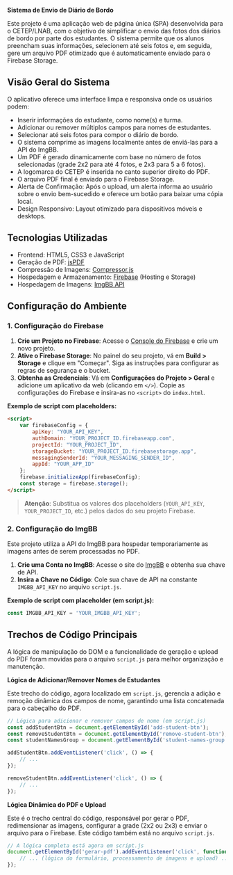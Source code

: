 **Sistema de Envio de Diário de Bordo**

Este projeto é uma aplicação web de página única (SPA) desenvolvida para o CETEP/LNAB, com o objetivo de simplificar o envio das fotos dos diários de bordo por parte dos estudantes. O sistema permite que os alunos preencham suas informações, selecionem até seis fotos e, em seguida, gere um arquivo PDF otimizado que é automaticamente enviado para o Firebase Storage.

## Visão Geral do Sistema

O aplicativo oferece uma interface limpa e responsiva onde os usuários podem:

  * Inserir informações do estudante, como nome(s) e turma.
  * Adicionar ou remover múltiplos campos para nomes de estudantes.
  * Selecionar até seis fotos para compor o diário de bordo.
  * O sistema comprime as imagens localmente antes de enviá-las para a API do ImgBB.
  * Um PDF é gerado dinamicamente com base no número de fotos selecionadas (grade 2x2 para até 4 fotos, e 2x3 para 5 a 6 fotos).
  * A logomarca do CETEP é inserida no canto superior direito do PDF.
  * O arquivo PDF final é enviado para o Firebase Storage.
  * Alerta de Confirmação: Após o upload, um alerta informa ao usuário sobre o envio bem-sucedido e oferece um botão para baixar uma cópia local.
  * Design Responsivo: Layout otimizado para dispositivos móveis e desktops.

## Tecnologias Utilizadas

  * Frontend: HTML5, CSS3 e JavaScript
  * Geração de PDF: [jsPDF](https://www.google.com/search?q=https://jspdf.org/)
  * Compressão de Imagens: [Compressor.js](https://github.com/fengyuanchen/compressorjs)
  * Hospedagem e Armazenamento: [Firebase](https://firebase.google.com/) (Hosting e Storage)
  * Hospedagem de Imagens: [ImgBB API](https://api.imgbb.com/)

## Configuração do Ambiente

### 1\. Configuração do Firebase

1.  **Crie um Projeto no Firebase**: Acesse o [Console do Firebase](https://console.firebase.google.com/) e crie um novo projeto.
2.  **Ative o Firebase Storage**: No painel do seu projeto, vá em **Build \> Storage** e clique em "Começar". Siga as instruções para configurar as regras de segurança e o bucket.
3.  **Obtenha as Credenciais**: Vá em **Configurações do Projeto \> Geral** e adicione um aplicativo da web (clicando em `</>`). Copie as configurações do Firebase e insira-as no `<script>` do `index.html`.

**Exemplo de script com placeholders:**

```html
<script>
    var firebaseConfig = {
        apiKey: "YOUR_API_KEY",
        authDomain: "YOUR_PROJECT_ID.firebaseapp.com",
        projectId: "YOUR_PROJECT_ID",
        storageBucket: "YOUR_PROJECT_ID.firebasestorage.app",
        messagingSenderId: "YOUR_MESSAGING_SENDER_ID",
        appId: "YOUR_APP_ID"
    };
    firebase.initializeApp(firebaseConfig);
    const storage = firebase.storage();
</script>
```

> **Atenção**: Substitua os valores dos placeholders (`YOUR_API_KEY`, `YOUR_PROJECT_ID`, etc.) pelos dados do seu projeto Firebase.

### 2\. Configuração do ImgBB

Este projeto utiliza a API do ImgBB para hospedar temporariamente as imagens antes de serem processadas no PDF.

1.  **Crie uma Conta no ImgBB**: Acesse o site do [ImgBB](https://api.imgbb.com/) e obtenha sua chave de API.
2.  **Insira a Chave no Código**: Cole sua chave de API na constante `IMGBB_API_KEY` no arquivo `script.js`.

**Exemplo de script com placeholder (em script.js):**

```javascript
const IMGBB_API_KEY = 'YOUR_IMGBB_API_KEY';
```

## Trechos de Código Principais

A lógica de manipulação do DOM e a funcionalidade de geração e upload do PDF foram movidas para o arquivo `script.js` para melhor organização e manutenção.

**Lógica de Adicionar/Remover Nomes de Estudantes**

Este trecho do código, agora localizado em `script.js`, gerencia a adição e remoção dinâmica dos campos de nome, garantindo uma lista concatenada para o cabeçalho do PDF.

```javascript
// Lógica para adicionar e remover campos de nome (em script.js)
const addStudentBtn = document.getElementById('add-student-btn');
const removeStudentBtn = document.getElementById('remove-student-btn');
const studentNamesGroup = document.getElementById('student-names-group');

addStudentBtn.addEventListener('click', () => {
    // ...
});

removeStudentBtn.addEventListener('click', () => {
    // ...
});
```

**Lógica Dinâmica do PDF e Upload**

Este é o trecho central do código, responsável por gerar o PDF, redimensionar as imagens, configurar a grade (2x2 ou 2x3) e enviar o arquivo para o Firebase. Este código também está no arquivo `script.js`.

```javascript
// A lógica completa está agora em script.js
document.getElementById('gerar-pdf').addEventListener('click', function() {
    // ... (lógica do formulário, processamento de imagens e upload) ...
});
```
